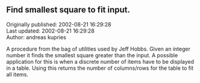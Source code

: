 ## Find smallest square to fit input.  
Originally published: 2002-08-21 16:29:28  
Last updated: 2002-08-21 16:29:28  
Author: andreas kupries  
  
A procedure from the bag of utilities used by Jeff Hobbs. Given an integer number it finds the smallest square greater than the input. A possible application for this is when a discrete number of items have to be displayed in a table. Using this returns the number of columns/rows for the table to fit all items.